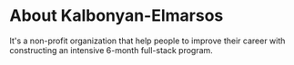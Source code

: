 # About Kalbonyan-Elmarsos

It's a non-profit organization that help people to improve their career with constructing an intensive 6-month full-stack program.
